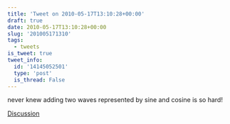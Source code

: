 ```yaml
---
title: 'Tweet on 2010-05-17T13:10:28+00:00'
draft: true
date: 2010-05-17T13:10:28+00:00
slug: '201005171310'
tags:
  - tweets
is_tweet: true
tweet_info:
  id: '14145052501'
  type: 'post'
  is_thread: False
---
```




never knew adding two waves represented by sine and cosine is so hard!

[Discussion](https://x.com/sytelus/status/14145052501)
